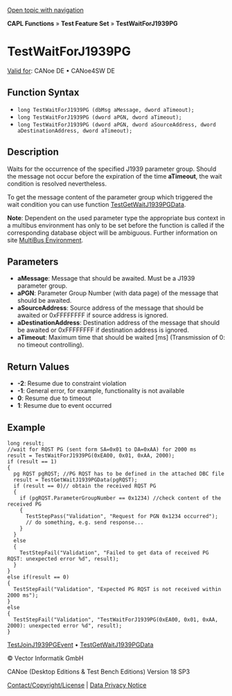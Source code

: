 [Open topic with navigation](../../../../../CANoeDEFamily.htm#Topics/CAPLFunctions/Test/Functions/CAPLfunctionTestWaitForJ1939PG.md)

**CAPL Functions** » **Test Feature Set** » **TestWaitForJ1939PG**

# TestWaitForJ1939PG

[Valid for](../../../Shared/FeatureAvailability.md): CANoe DE • CANoe4SW DE

## Function Syntax

- `long TestWaitForJ1939PG (dbMsg aMessage, dword aTimeout);`
- `long TestWaitForJ1939PG (dword aPGN, dword aTimeout);`
- `long TestWaitForJ1939PG (dword aPGN, dword aSourceAddress, dword aDestinationAddress, dword aTimeout);`

## Description

Waits for the occurrence of the specified J1939 parameter group. Should the message not occur before the expiration of the time **aTimeout**, the wait condition is resolved nevertheless.

To get the message content of the parameter group which triggered the wait condition you can use function [TestGetWaitJ1939PGData](CAPLfunctionTestGetWaitJ1939PGData.md).

**Note**: Dependent on the used parameter type the appropriate bus context in a multibus environment has only to be set before the function is called if the corresponding database object will be ambiguous. Further information on site [MultiBus Environment](../../../Shared/CAPL/General/TestMultiBusEnvironment.md).

## Parameters

- **aMessage**: Message that should be awaited. Must be a J1939 parameter group.
- **aPGN**: Parameter Group Number (with data page) of the message that should be awaited.
- **aSourceAddress**: Source address of the message that should be awaited or 0xFFFFFFFF if source address is ignored.
- **aDestinationAddress**: Destination address of the message that should be awaited or 0xFFFFFFFF if destination address is ignored.
- **aTimeout**: Maximum time that should be waited [ms] (Transmission of 0: no timeout controlling).

## Return Values

- **-2**: Resume due to constraint violation
- **-1**: General error, for example, functionality is not available
- **0**: Resume due to timeout
- **1**: Resume due to event occurred

## Example

```plaintext
long result;
//wait for RQST PG (sent form SA=0x01 to DA=0xAA) for 2000 ms
result = TestWaitForJ1939PG(0xEA00, 0x01, 0xAA, 2000);
if (result == 1)
{
  pg RQST pgRQST; //PG RQST has to be defined in the attached DBC file
  result = TestGetWaitJ1939PGData(pgRQST);
  if (result == 0)// obtain the received RQST PG
  {
    if (pgRQST.ParameterGroupNumber == 0x1234) //check content of the received PG
    {
      TestStepPass("Validation", "Request for PGN 0x1234 occurred");
      // do something, e.g. send response...
    }
  }
  else
  {
    TestStepFail("Validation", "Failed to get data of received PG RQST: unexpected error %d", result);
  }
}
else if(result == 0)
{
  TestStepFail("Validation", "Expected PG RQST is not received within 2000 ms");
}
else
{
  TestStepFail("Validation", "TestWaitForJ1939PG(0xEA00, 0x01, 0xAA, 2000): unexpected error %d", result);
}
```

[TestJoinJ1939PGEvent](CAPLfunctionTestJoinJ1939PGEvent.md) • [TestGetWaitJ1939PGData](CAPLfunctionTestGetWaitJ1939PGData.md)

© Vector Informatik GmbH

CANoe (Desktop Editions & Test Bench Editions) Version 18 SP3

[Contact/Copyright/License](../../../Shared/ContactCopyrightLicense.md) | [Data Privacy Notice](https://www.vector.com/int/en/company/get-info/privacy-policy/)